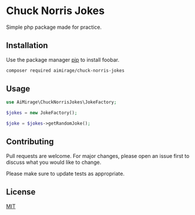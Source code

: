 # Chuck Norris Jokes

Simple php package made for practice.

## Installation

Use the package manager [pip](https://pip.pypa.io/en/stable/) to install foobar.

```bash
composer required aimirage/chuck-norris-jokes
```

## Usage

```php
use AiMirage\ChuckNorrisJokes\JokeFactory;

$jokes = new JokeFactory();

$joke = $jokes->getRandomJoke();
```

## Contributing
Pull requests are welcome. For major changes, please open an issue first to discuss what you would like to change.

Please make sure to update tests as appropriate.

## License
[MIT](https://choosealicense.com/licenses/mit/)